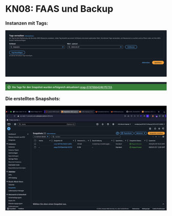 # KN08: FAAS und Backup

**Instanzen mit Tags:**

![alt text](<Bildschirmfoto 2025-01-31 um 13.23.17.png>) 

![alt text](<Bildschirmfoto 2025-01-31 um 13.24.56.png>) 

**Die erstellten Snapshots:**

![alt text](<Bildschirmfoto 2025-01-31 um 13.18.22.png>)